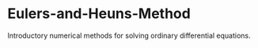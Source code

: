 # Eulers-and-Heuns-Method
Introductory numerical methods for solving ordinary differential equations.
